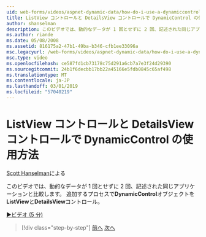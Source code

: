 ```yaml
---
uid: web-forms/videos/aspnet-dynamic-data/how-do-i-use-a-dynamiccontrol-in-listview-and-detailsview-controls
title: ListView コントロールと DetailsView コントロールで DynamicControl の使用方法 | Microsoft Docs
author: shanselman
description: このビデオでは、動的なデータが 1 回とせずに 2 回、記述された同じアプリケーションと比較します。 DynamicControl オブジェクトを ListView の処理で、追加する.
ms.author: riande
ms.date: 05/08/2008
ms.assetid: 816175a2-47b1-49ba-b346-cfb1ee33096a
msc.legacyurl: /web-forms/videos/aspnet-dynamic-data/how-do-i-use-a-dynamiccontrol-in-listview-and-detailsview-controls
msc.type: video
ms.openlocfilehash: ce587fd1cb73178c75d291a6cb7a7e3f24d29390
ms.sourcegitcommit: 24b1f6decbb17bb22a45166e5fdb0845c65af498
ms.translationtype: MT
ms.contentlocale: ja-JP
ms.lasthandoff: 03/01/2019
ms.locfileid: "57040219"
---
```

<a name="how-do-i-use-a-dynamiccontrol-in-listview-and-detailsview-controls"></a>ListView コントロールと DetailsView コントロールで DynamicControl の使用方法
====================
[Scott Hanselman](https://github.com/shanselman)による

このビデオでは、動的なデータが 1 回とせずに 2 回、記述された同じアプリケーションと比較します。 追加するプロセスで**DynamicControl**オブジェクトを**ListView**と**DetailsView**コントロール。

[&#9654;ビデオ (5 分)](https://channel9.msdn.com/Blogs/ASP-NET-Site-Videos/how-do-i-use-a-dynamiccontrol-in-listview-and-detailsview-controls)

> [!div class="step-by-step"]
> [前へ](how-do-i-display-unknown-datatypes.md)
> [次へ](getting-started-with-dynamic-data.md)
